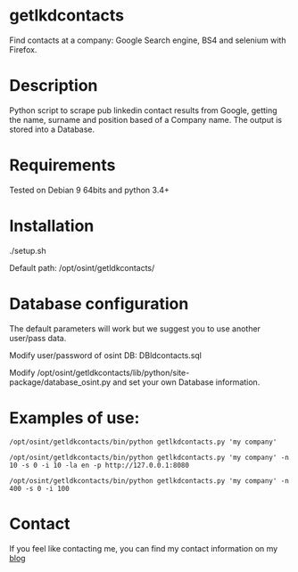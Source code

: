 # getlkdcontacts
Find contacts at a company:  Google Search engine, BS4 and selenium with Firefox.

# Description
Python script to scrape pub linkedin contact results from Google, getting the name, surname and position based of a Company name. The output is stored into a Database.

# Requirements
Tested on Debian 9 64bits and python 3.4+

# Installation
./setup.sh

Default path: /opt/osint/getldkcontacts/

# Database configuration

The default parameters will work but we suggest you to use another user/pass data.

Modify user/password of osint DB: DBldcontacts.sql

Modify /opt/osint/getldkcontacts/lib/python/site-package/database_osint.py and set your own Database information.


# Examples of use:
 
    /opt/osint/getldkcontacts/bin/python getlkdcontacts.py 'my company'

    /opt/osint/getldkcontacts/bin/python getlkdcontacts.py 'my company' -n 10 -s 0 -i 10 -la en -p http://127.0.0.1:8080

    /opt/osint/getldkcontacts/bin/python getlkdcontacts.py 'my company' -n 400 -s 0 -i 100

# Contact

If you feel like contacting me, you can find my contact information on my <a href="http://seguridadxredes.blogspot.com" title="Contact with author">blog</a>
